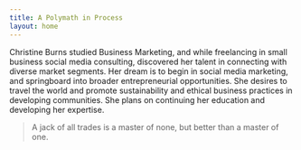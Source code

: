```yaml
---
title: A Polymath in Process
layout: home
---
```


Christine Burns studied Business Marketing, and while freelancing in small business social media consulting, discovered her talent in connecting with diverse market segments. Her dream is to begin in social media marketing, and springboard into broader entrepreneurial opportunities. She desires to travel the world and promote sustainability and ethical business practices in developing communities. She plans on continuing her education and developing her expertise.

> A jack of all trades is a master of none, but better than a master of one. 
